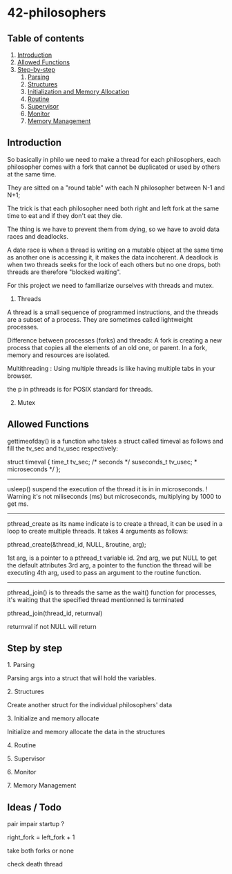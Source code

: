 # 42-philosophers

## Table of contents
1. [Introduction](#Introduction)
2. [Allowed Functions](##Functions)
3. [Step-by-step](##Step-by-step)
	1. [Parsing](#step1)
	2. [Structures](#step2)
	3. [Initialization and Memory Allocation](#step3)
	4. [Routine](#step4)
	5. [Supervisor](#step5)
	6. [Monitor](#step6)
	7. [Memory Management](#step7)

## Introduction

So basically in philo we need to make a thread for each philosophers, each philosopher comes with a fork that cannot be duplicated or used by others at the same time.

They are sitted on a "round table" with each N philosopher between N-1 and N+1;

The trick is that each philosopher need both right and left fork at the same time to eat and if they don't eat they die.

The thing is we have to prevent them from dying, so we have to avoid data races and deadlocks.

A date race is when a thread is writing on a mutable object at the same time as another one is accessing it, it makes the data incoherent. A deadlock is when two threads seeks for the lock of each others but no one drops, both threads are therefore "blocked waiting".

For this project we need to familiarize ourselves with threads and mutex.


1. Threads

A thread is a small sequence of programmed instructions, and the threads are a subset of a process.
They are sometimes called lightweight processes.

Difference between processes (forks) and threads:
A fork is creating a new process that copies all the elements of an old one, or parent. In a fork, memory and resources are isolated.

Multithreading :
Using multiple threads is like having multiple tabs in your browser.

the p in pthreads is for POSIX standard for threads.

2. Mutex



## Allowed Functions

gettimeofday() is a function who takes a struct called timeval as follows and fill the tv_sec and tv_usec respectively:

struct timeval {
	time_t	tv_sec;	/* seconds */
	suseconds_t	tv_usec;	* microseconds */
};

---

usleep() suspend the execution of the thread it is in in microseconds. ! Warning it's not miliseconds (ms) but microseconds, multiplying by 1000 to get ms.

---

pthread_create as its name indicate is to create a thread, it can be used in a loop to create multiple threads.
It takes 4 arguments as follows:

pthread_create(&thread_id, NULL, &routine, arg);

1st arg, is a pointer to a pthread_t variable id.
2nd arg, we put NULL to get the default attributes
3rd arg, a pointer to the function the thread will be executing
4th arg, used to pass an argument to the routine function.

---

pthread_join() is to threads the same as the wait() function for processes, it's waiting that the specified thread mentionned is terminated

pthread_join(thread_id, returnval)

returnval if not NULL will return


## Step by step

<a name='step1'>1. Parsing</a>

Parsing args into a struct that will hold the variables.

<a name='step2'>2. Structures</a>

 Create another struct for the individual philosophers' data

<a name='step3'>3. Initialize and memory allocate</a>

 Initialize and memory allocate the data in the structures

<a name='step4'>4. Routine</a>

<a name='step5'>5. Supervisor</a>

<a name='step6'>6. Monitor</a>

<a name='step7'>7. Memory Management</a>


## Ideas / Todo

pair impair startup ?

right_fork = left_fork + 1

take both forks or none

check death thread

